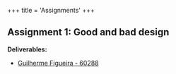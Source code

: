 +++
title = 'Assignments'
+++

## Assignment 1: Good and bad design
**Deliverables:**

- [Guilherme Figueira - 60288](../test.pdf)

